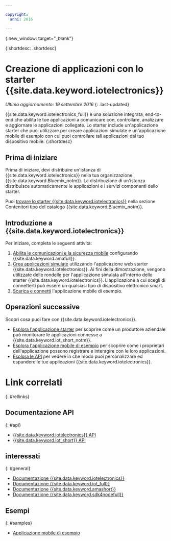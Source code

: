 ```yaml
---

copyright:
  anni: 2016

---
```


{:new_window: target="\_blank"}

{:shortdesc: .shortdesc}


# Creazione di applicazioni con lo starter {{site.data.keyword.iotelectronics}}
*Ultimo aggiornamento: 19 settembre 2016*
{: .last-updated}

{{site.data.keyword.iotelectronics_full}} è una soluzione integrata, end-to-end che abilita le tue applicazioni a comunicare con, controllare, analizzare e aggiornare le applicazioni collegate. Lo starter include un'applicazione starter che puoi utilizzare per creare applicazioni simulate e un'applicazione mobile di esempio con cui puoi controllare tali applicazioni dal tuo dispositivo mobile.
{:shortdesc}

## Prima di iniziare

Prima di iniziare, devi distribuire un'istanza di {{site.data.keyword.iotelectronics}} nella tua organizzazione
{{site.data.keyword.Bluemix_notm}}. La distribuzione di un'istanza distribuisce automaticamente le applicazioni e i servizi componenti dello starter.

 Puoi [trovare lo starter {{site.data.keyword.iotelectronics}}](https://console.{DomainName}/catalog/starters/iot-for-electronics-starter/) nella sezione Contenitori tipo del catalogo {{site.data.keyword.Bluemix_notm}}.  

## Introduzione a {{site.data.keyword.iotelectronics}}
Per iniziare, completa le seguenti attività:

1. [Abilita le comunicazioni e la sicurezza mobile](iotelectronics_config_mca.html) configurando {{site.data.keyword.amafull}}.
2. [Crea applicazioni simulate](iot4ecreatingappliances.html) utilizzando l'applicazione web starter {{site.data.keyword.iotelectronics}}. Ai fini della dimostrazione, vengono utilizzate delle rondelle per l'applicazione simulata all'interno dello starter {{site.data.keyword.iotelectronics}}. L'applicazione a cui scegli di connetterti può essere un qualsiasi tipo di dispositivo elettronico smart.
3. [Scarica e connetti](iotelectronics_config_mobile.html) l'applicazione mobile di esempio.


## Operazioni successive
Scopri cosa puoi fare con {{site.data.keyword.iotelectronics}}.

- [Esplora l'applicazione starter](iot4ecreatingappliances.html) per scoprire come un produttore aziendale può monitorare le applicazioni connesse a {{site.data.keyword.iot_short_notm}}.
- [Esplora l'applicazione mobile di esempio](iotelectronics_config_mobile.html) per scoprire come i proprietari dell'applicazione possono registrare e interagire con le loro applicazioni.
- [Esplora le API](http://ibmiotforelectronics.mybluemix.net/public/iot4eregistrationapi.html) per vedere in che modo puoi personalizzare ed espandere le tue applicazioni {{site.data.keyword.iotelectronics}}.

# Link correlati
{: #rellinks}
## Documentazione API
{: #api}
* [{{site.data.keyword.iotelectronics}} API](http://ibmiotforelectronics.mybluemix.net/public/iot4eregistrationapi.html)
* [{{site.data.keyword.iot_short}} API](https://developer.ibm.com/iotfoundation/recipes/api-documentation/)


## interessati
{: #general}

* [Documentazione {{site.data.keyword.iotelectronics}}](iotelectronics_overview.html)
* [Documentazione {{site.data.keyword.iot_full}}](https://new-console.ng.bluemix.net/docs/services/IoT/index.html)
*  [Documentazione {{site.data.keyword.amashort}}](https://new-console.ng.bluemix.net/docs/services/mobileaccess/overview.html)
* [Documentazione {{site.data.keyword.sdk4nodefull}}](https://new-console.ng.bluemix.net/docs/runtimes/nodejs/index.html#nodejs_runtime)

## Esempi
{: #samples}
* [Applicazione mobile di esempio](https://new-console.ng.bluemix.net/docs/starters/IotElectronics/iotelectronics_config_mobile.html)

